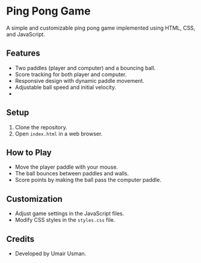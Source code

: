 # Ping Pong Game

A simple and customizable ping pong game implemented using HTML, CSS, and JavaScript.

## Features

- Two paddles (player and computer) and a bouncing ball.
- Score tracking for both player and computer.
- Responsive design with dynamic paddle movement.
- Adjustable ball speed and initial velocity.
- 
## Setup

1. Clone the repository.
2. Open `index.html` in a web browser.

## How to Play

- Move the player paddle with your mouse.
- The ball bounces between paddles and walls.
- Score points by making the ball pass the computer paddle.

## Customization

- Adjust game settings in the JavaScript files.
- Modify CSS styles in the `styles.css` file.

## Credits

- Developed by Umair Usman.
